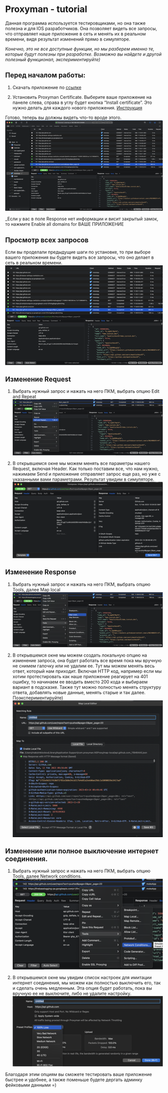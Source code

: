 # Proxyman - tutorial

Данная программа используется тестировщиками, но она также полезна и для IOS разработчиков. Она позволяет видеть все запросы, что отправляет наше приложение в сеть и менять их в реальном времени, видя результат изменений прямо в симуляторе. 

_Конечно, это не все доступные функции, но мы разберем именно те, которые будут полезны при разработке. Возможно вы найдете и другой полезный функционал, экспериментируйте)_ 


## Перед началом работы:

1. Скачать приложение по [ссылке](https://proxyman.io)

2. Установить Proxyman Certificate. Выберите ваше приложение на панеле слева, справа в углу будет кнопка “Install certificate”. Это нужно делать для каждого нового приложения.  [Инструкция](https://docs.proxyman.io/debug-devices/ios-simulator) 

Готово, теперь вы должны видеть что-то вроде этого.
![screen1.png](proxyman-tutorial/screen1.png) 

_Если у вас в поле Response нет информации и висит закрытый замок, то нажмите Enable all domains for ВАШЕ ПРИЛОЖЕНИЕ


## Просмотр всех запросов
Если вы проделали предыдущие шаги по установке, то при выборе вашего приложения вы будете видеть все запросы, что оно делает в сеть в реальном времени.
![screen2.png](proxyman-tutorial/screen2.png) 


## Изменение Request

1. Выбрать нужный запрос и нажать на него ПКМ, выбрать опцию Edit and Repeat
![screen3.png](proxyman-tutorial/screen3.png) 

2. В открывшемся окне мы можем менять все параметры нашего Request, включая Header. Как только поставим все, что нам нужно, нажимаем Send и приложение отправляет запрос еще раз, но уже с указанными вами параметрами. Результат увидим в симуляторе.
![screen4.png](proxyman-tutorial/screen4.png) 


## Изменение Response

1. Выбрать нужный запрос и нажать на него ПКМ, выбрать опцию Tools, далее Map local
![screen5.png](proxyman-tutorial/screen5.png) 

2. В открывшемся окне мы можем создать локальную опцию на изменение запроса, она будет работать все время пока мы вручную не снимем галочку или не удалим ее. Тут мы можем менять весь ответ, который нам приходит. Включая HTTP код, например если мы хотим протестировать как наше приложение реагирует на 401 ошибку, то начинаем ее вводить вместо 200 кода и выбираем вариант в подсказке. Также тут можно полностью менять структуру ответа, добавлять новые данные, менять старые и так далее. Поэкспериментируйте) 
![screen6.png](proxyman-tutorial/screen6.png) 


## Изменение или полное выключение интернет соединения.

1. Выбрать нужный запрос и нажать на него ПКМ, выбрать опцию Tools, далее Network conditions.
![screen7.png](proxyman-tutorial/screen7.png) 

2. В открывшемся окне мы увидим список настроек для имитации интернет соединения, мы можем как полностью выключить его, так и сделать очень медленным. Эта опция будет работать, пока вы вручную ее не выключите, либо не удалите настройку.
![screen8.png](proxyman-tutorial/screen8.png) 

Благодаря этим опциям вы сможете тестировать ваше приложение быстрее и удобнее, а также поменьше будете дергать админку фейковыми данными =) 
